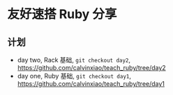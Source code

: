 # 友好速搭 Ruby 分享

## 计划 

- day two, Rack 基础, `git checkout day2`, https://github.com/calvinxiao/teach_ruby/tree/day2
- day one, Ruby 基础, `git checkout day1`, https://github.com/calvinxiao/teach_ruby/tree/day1


